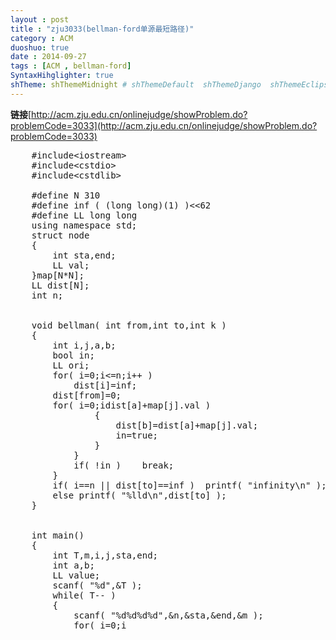 ```yaml
---
layout : post
title : "zju3033(bellman-ford单源最短路径)"
category : ACM
duoshuo: true
date : 2014-09-27
tags : [ACM , bellman-ford]
SyntaxHihglighter: true
shTheme: shThemeMidnight # shThemeDefault  shThemeDjango  shThemeEclipse  shThemeEmacs  shThemeFadeToGrey  shThemeMidnight  shThemeRDark
---
```


**链接**[http://acm.zju.edu.cn/onlinejudge/showProblem.do?problemCode=3033](http://acm.zju.edu.cn/onlinejudge/showProblem.do?problemCode=3033)

<!-- more -->

<pre class="brush: c; ">
	#include&lt;iostream&gt;
	#include&lt;cstdio&gt;
	#include&lt;cstdlib&gt;
	
	#define N 310
	#define inf ( (long long)(1) )<<62
	#define LL long long
	using namespace std;
	struct node
	{
	    int sta,end;
	    LL val;
	}map[N*N];
	LL dist[N];
	int n;
	
	
	void bellman( int from,int to,int k )
	{
	    int i,j,a,b;
	    bool in;
	    LL ori;
	    for( i=0;i<=n;i++ )
	        dist[i]=inf;
	    dist[from]=0;
	    for( i=0;i<n;i++ )
	    {
	        in=false;
	        for( j=0;j<k;j++ )
	        {
	            a=map[j].sta,b=map[j].end;
	            if( dist[a]!=inf && dist[b]>dist[a]+map[j].val )
	            {
	                dist[b]=dist[a]+map[j].val;
	                in=true;
	            }
	        }
	        if( !in )    break;
	    }
	    if( i==n || dist[to]==inf )  printf( "infinity\n" );
	    else printf( "%lld\n",dist[to] );
	}
	
	
	int main()
	{
	    int T,m,i,j,sta,end;
	    int a,b;
	    LL value;
	    scanf( "%d",&T );
	    while( T-- )
	    {
	        scanf( "%d%d%d%d",&n,&sta,&end,&m );
	        for( i=0;i<m;i++ )
	            scanf( "%d%d%lld",&map[i].sta,&map[i].end,&map[i].val );
	        bellman( sta,end,m );
	    }
	    //system("pause");
	    return 0;
	}
</pre>
